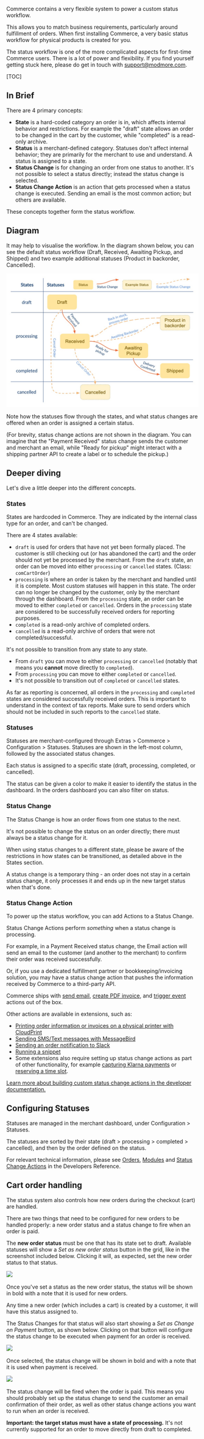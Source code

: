 Commerce contains a very flexible system to power a custom status workflow.

This allows you to match business requirements, particularly around fulfillment of orders. When first installing Commerce, a very basic status workflow for physical products is created for you.

The status workflow is one of the more complicated aspects for first-time Commerce users. There is a lot of power and flexibility. If you find yourself getting stuck here, please do get in touch with support@modmore.com.

[TOC]

## In Brief

There are 4 primary concepts:

- **State** is a hard-coded category an order is in, which affects internal behavior and restrictions. For example the "draft" state allows an order to be changed in the cart by the customer, while "completed" is a read-only archive.
- **Status** is a merchant-defined category. Statuses don't affect internal behavior; they are primarily for the merchant to use and understand. A status is assigned to a state.
- **Status Change** is for changing an order from one status to another. It's not possible to select a status directly; instead the status change is selected.
- **Status Change Action** is an action that gets processed when a status change is executed. Sending an email is the most common action; but others are available.

These concepts together form the status workflow. 

## Diagram

It may help to visualise the workflow. In the diagram shown below, you can see the default status workflow (Draft, Received, Awaiting Pickup, and Shipped) and two example additional statuses (Product in backorder, Cancelled). 

![Visual diagram showing how States, Statuses and Status Changes interact](status-diagram.jpg)

Note how the statuses flow through the states, and what status changes are offered when an order is assigned a certain status. 

(For brevity, status change actions are not shown in the diagram. You can imagine that the "Payment Received" status change sends the customer and merchant an email, while "Ready for pickup" might interact with a shipping partner API to create a label or to schedule the pickup.)

## Deeper diving

Let's dive a little deeper into the different concepts. 

### States

States are hardcoded in Commerce. They are indicated by the internal class type for an order, and can't be changed. 

There are 4 states available:

- `draft` is used for orders that have not yet been formally placed. The customer is still checking out (or has abandoned the cart) and the order should not yet be processed by the merchant. From the `draft` state, an order can be moved into either `processing` or `cancelled` states. (Class: `comCartOrder`)
- `processing` is where an order is taken by the merchant and handled until it is complete. Most custom statuses will happen in this state. The order can no longer be changed by the customer, only by the merchant through the dashboard. From the `processing` state, an order can be moved to either `completed` or `cancelled`. Orders in the `processing` state are considered to be successfully received orders for reporting purposes. 
- `completed` is a read-only archive of completed orders. 
- `cancelled` is a read-only archive of orders that were not completed/successful.

It's not possible to transition from any state to any state. 

- From `draft` you can move to either `processing` or `cancelled` (notably that means you **cannot** move directly to `completed`). 
- From `processing` you can move to either `completed` or `cancelled`. 
- It's not possible to transition out of `completed` or `cancelled` states.

As far as reporting is concerned, all orders in the `processing` and `completed` states are considered successfully received orders. This is important to understand in the context of tax reports. Make sure to send orders which should not be included in such reports to the `cancelled` state. 

### Statuses

Statuses are merchant-configured through Extras > Commerce > Configuration > Statuses. Statuses are shown in the left-most column, followed by the associated status changes.

Each status is assigned to a specific state (draft, processing, completed, or cancelled).

The status can be given a color to make it easier to identify the status in the dashboard. In the orders dashboard you can also filter on status.

### Status Change

The Status Change is how an order flows from one status to the next. 

It's not possible to change the status on an order directly; there must always be a status change for it.

When using status changes to a different state, please be aware of the restrictions in how states can be transitioned, as detailed above in the States section. 

A status change is a temporary thing - an order does not stay in a certain status change, it only processes it and ends up in the new target status when that's done. 

### Status Change Action

To power up the status workflow, you can add Actions to a Status Change.

Status Change Actions perform _something_ when a status change is processing. 

For example, in a Payment Received status change, the Email action will send an email to the customer (and another to the merchant) to confirm their order was received successfully. 

Or, if you use a dedicated fulfillment partner or bookkeeping/invoicing solution, you may have a status change action that pushes the information received by Commerce to a third-party API.

Commerce ships with [send email](Email_Action), [create PDF invoice](Invoice_Action), and [trigger event](Event_Action) actions out of the box. 

Other actions are available in extensions, such as:

- [Printing order information or invoices on a physical printer with CloudPrint](https://modmore.com/commerce/extensions/cloudprint/)
- [Sending SMS/Text messages with MessageBird](https://modmore.com/commerce/extensions/messagebird/)
- [Sending an order notification to Slack](https://docs.modmore.com/en/Commerce/v1/Modules/Slack.html)
- [Running a snippet](https://docs.modmore.com/en/Commerce/v1/Modules/SnippetStatusAction.html)
- Some extensions also require setting up status change actions as part of other functionality, for example [capturing Klarna payments](https://modmore.com/commerce/extensions/klarna/) or [reserving a time slot](https://modmore.com/commerce/extensions/time-slots/).

[Learn more about building custom status change actions in the developer documentation.](../Developer/Status_Change_Actions)

## Configuring Statuses

Statuses are managed in the merchant dashboard, under Configuration > Statuses. 

The statuses are sorted by their state (draft > processing > completed > cancelled), and then by the order defined on the status. 

For relevant technical information, please see [Orders](../Developer/Orders), [Modules](../Developer/Modules) and [Status Change Actions](../Developer/Status_Change_Actions) in the Developers Reference.

## Cart order handling

The status system also controls how new orders during the checkout (cart) are handled. 

There are two things that need to be configured for new orders to be handled properly: a new order status and a status change to fire when an order is paid. 

The **new order status** must be one that has its state set to draft. Available statuses will show a _Set as new order status_ button in the grid, like in the screenshot included below. Clicking it will, as expected, set the new order status to that status.

![](../../images/statuses/set-new-order-status.jpg)

Once you've set a status as the new order status, the status will be shown in bold with a note that it is used for new orders. 

Any time a new order (which includes a cart) is created by a customer, it will have this status assigned to.

The Status Changes for that status will also start showing a _Set as Change on Payment_ button, as shown below. Clicking on that button will configure the status change to be executed when payment for an order is received. 

![](../../images/statuses/set-paid-order-change.jpg)

Once selected, the status change will be shown in bold and with a note that it is used when payment is received. 

![](../../images/statuses/paid-order-change-set.jpg)

The status change will be fired when the order is paid. This means you should probably set up the status change to send the customer an email confirmation of their order, as well as other status change actions you want to run when an order is received.

**Important: the target status must have a state of processing.** It's not currently supported for an order to move directly from draft to completed.
